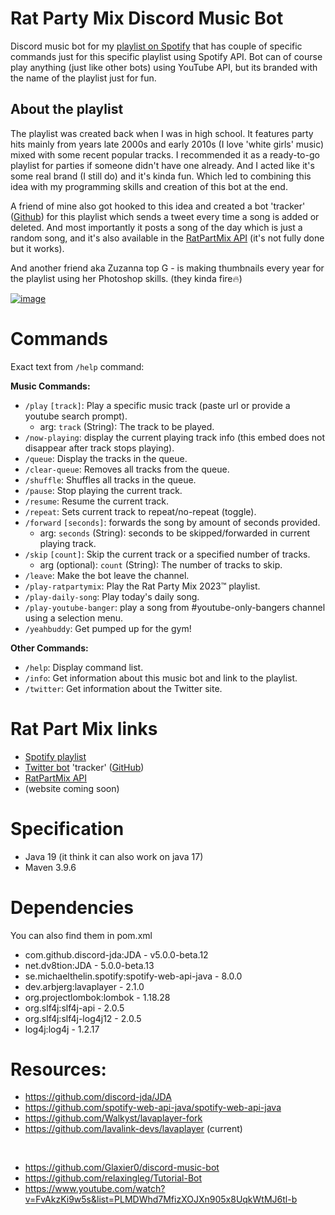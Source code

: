 # Rat Party Mix Discord Music Bot
Discord music bot for my [playlist on Spotify](https://open.spotify.com/playlist/0RHhiQ6hGLKgjE7eqNdXzh) that has couple of specific commands just for this specific playlist using Spotify API. 
Bot can of course play anything (just like other bots) using YouTube API, but its branded with the name of the playlist just for fun. 

## About the playlist
The playlist was created back when I was in high school. It features party hits mainly from years late 2000s and early 2010s (I love 'white girls' music) mixed with some recent popular tracks.
I recommended it as a ready-to-go playlist for parties if someone didn't have one already. 
And I acted like it's some real brand (I still do) and it's kinda fun. Which led to combining this idea with my programming skills and creation of this bot at the end. <br>

A friend of mine also got hooked to this idea and created a bot 'tracker' ([Github](https://github.com/zawislakm/RatPartyMixTracker)) for this playlist which sends a tweet every time a song is added or deleted. And most importantly it posts a song of the day
which is just a random song, and it's also available in the [RatPartMix API](http://130.61.63.141:8888/docs) (it's not fully done but it works).

And another friend aka Zuzanna top G - is making thumbnails every year for the playlist using her Photoshop skills. (they kinda fire🔥) 

[![image](https://github.com/JakubDralus/Rat-Party-Mix-discord-bot/assets/129612952/9e5837e6-0a5b-4e4e-b777-3b45372a4d31)](https://open.spotify.com/playlist/0RHhiQ6hGLKgjE7eqNdXzh)

# Commands
Exact text from `/help` command:

**Music Commands:**
- `/play` `[track]`: Play a specific music track (paste url or provide a youtube search prompt).
  - arg: `track` (String): The track to be played.
- `/now-playing`: display the current playing track info (this embed does not disappear after track stops playing).
- `/queue`: Display the tracks in the queue.
- `/clear-queue`: Removes all tracks from the queue.
- `/shuffle`: Shuffles all tracks in the queue.
- `/pause`: Stop playing the current track.
- `/resume`: Resume the current track.
- `/repeat`: Sets current track to repeat/no-repeat (toggle).
- `/forward` `[seconds]`: forwards the song by amount of seconds provided.
  - arg: `seconds` (String): seconds to be skipped/forwarded in current playing track.
- `/skip` `[count]`: Skip the current track or a specified number of tracks.
  - arg (optional): `count` (String): The number of tracks to skip.
- `/leave`: Make the bot leave the channel.
- `/play-ratpartymix`: Play the Rat Party Mix 2023™ playlist.
- `/play-daily-song`: Play today's daily song.
- `/play-youtube-banger`: play a song from #youtube-only-bangers channel using a selection menu.
- `/yeahbuddy`: Get pumped up for the gym!

**Other Commands:**
- `/help`: Display command list.
- `/info`: Get information about this music bot and link to the playlist.
- `/twitter`: Get information about the Twitter site.


# Rat Part Mix links
- [Spotify playlist](https://open.spotify.com/playlist/0RHhiQ6hGLKgjE7eqNdXzh)
- [Twitter bot](https://twitter.com/RatPartyMix) 'tracker' ([GitHub](https://github.com/zawislakm/RatPartyMixTracker))
- [RatPartMix API](http://130.61.63.141:8888/docs)
- (website coming soon)

# Specification
- Java 19 (it think it can also work on java 17)
- Maven 3.9.6

# Dependencies
You can also find them in pom.xml
- com.github.discord-jda:JDA - v5.0.0-beta.12
- net.dv8tion:JDA - 5.0.0-beta.13
- se.michaelthelin.spotify:spotify-web-api-java - 8.0.0
- dev.arbjerg:lavaplayer - 2.1.0
- org.projectlombok:lombok - 1.18.28
- org.slf4j:slf4j-api - 2.0.5
- org.slf4j:slf4j-log4j12 - 2.0.5
- log4j:log4j - 1.2.17

# Resources:
- https://github.com/discord-jda/JDA
- https://github.com/spotify-web-api-java/spotify-web-api-java
- https://github.com/Walkyst/lavaplayer-fork
- https://github.com/lavalink-devs/lavaplayer (current)
<br>

- https://github.com/Glaxier0/discord-music-bot
- https://github.com/relaxingleg/Tutorial-Bot
- https://www.youtube.com/watch?v=FvAkzKi9w5s&list=PLMDWhd7MfizXOJXn905x8UqkWtMJ6tl-b

